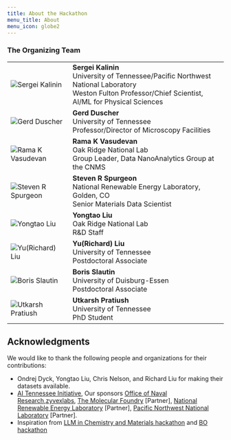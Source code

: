 ```yaml
---
title: About the Hackathon
menu_title: About
menu_icon: globe2
---
```


### The Organizing Team

<table class="team-list">
    <tr>
        <td>
            <img alt="Sergei Kalinin" src="">
        </td>
        <td>
            <strong>Sergei Kalinin</strong>
            <span class="profile-links">
                <a title="Website" href=""><i class="bi bi-globe2"></i></a>
                <a title="GitHub" href=""><i class="bi bi-github"></i></a>
                <a title="Twitter" href=""><i class="bi bi-twitter"></i></a>
            </span>
            <br>University of Tennessee/Pacific Northwest National Laboratory
            <br>Weston Fulton Professor/Chief Scientist, AI/ML for Physical Sciences
        </td>
    </tr>
    <tr>
        <td>
            <img alt="Gerd Duscher" src="">
        </td>
        <td>
            <strong>Gerd Duscher</strong>
             <span class="profile-links">
                <a title="Website" href=""><i class="bi bi-globe2"></i></a>
                <a title="GitHub" href=""><i class="bi bi-github"></i></a>
                <a title="Twitter" href=""><i class="bi bi-twitter"></i></a>
            </span>
            <br>University of Tennessee
            <br>Professor/Director of Microscopy Facilities
        </td>
    </tr>
    <tr>
        <td>
            <img alt="Rama K Vasudevan" src="">
        </td>
        <td>
            <strong>Rama K Vasudevan</strong>
            <span class="profile-links">
                <a title="Website" href=""><i class="bi bi-globe2"></i></a>
                <a title="GitHub" href=""><i class="bi bi-github"></i></a>
                <a title="Twitter" href=""><i class="bi bi-twitter"></i></a>
            </span>
            <br>Oak Ridge National Lab
            <br>Group Leader, Data NanoAnalytics Group at the CNMS
        </td>
    </tr>
    <tr>
        <td>
            <img alt="Steven R Spurgeon" src="">
        </td>
        <td>
            <strong>Steven R Spurgeon</strong>
            <span class="profile-links">
                <a title="Website" href=""><i class="bi bi-globe2"></i></a>
                <a title="GitHub" href=""><i class="bi bi-github"></i></a>
                <a title="Twitter" href=""><i class="bi bi-twitter"></i></a>
            </span>
            <br>National Renewable Energy Laboratory, Golden, CO
            <br>Senior Materials Data Scientist
        </td>
    </tr>
    <tr>
        <td>
            <img alt="Yongtao Liu" src="">
        </td>
        <td>
            <strong>Yongtao Liu</strong>
            <span class="profile-links">
                <a title="GitHub" href=""><i class="bi bi-github"></i></a>
                <a title="Twitter" href=""><i class="bi bi-twitter"></i></a>
            </span>
            <br>Oak Ridge National Lab
            <br>R&D Staff
        </td>
    </tr>
    <tr>
        <td>
            <img alt="Yu(Richard) Liu" src="">
        </td>
        <td>
            <strong>Yu(Richard) Liu</strong>
            <span class="profile-links">
                <a title="Website" href=""><i class="bi bi-globe2"></i></a>
                <a title="GitHub" href=""><i class="bi bi-github"></i></a>
                <a title="Twitter" href=""><i class="bi bi-twitter"></i></a>
            </span>
            <br>University of Tennessee
            <br>Postdoctoral Associate
        </td>
    </tr>
    <tr>
        <td>
            <img alt="Boris Slautin" src="">
        </td>
        <td>
            <strong>Boris Slautin</strong>
            <span class="profile-links">
                <a title="GitHub" href=""><i class="bi bi-github"></i></a>
                <a title="Twitter" href=""><i class="bi bi-twitter"></i></a>
            </span>
            <br>University of Duisburg-Essen
            <br>Postdoctoral Associate
        </td>
    </tr>
    <tr>
        <td>
            <img alt="Utkarsh Pratiush" src="">
        </td>
        <td>
            <strong>Utkarsh Pratiush</strong>
            <span class="profile-links">
                <a title="GitHub" href=""><i class="bi bi-github"></i></a>
                <a title="Twitter" href=""><i class="bi bi-twitter"></i></a>
            </span>
            <br>University of Tennessee
            <br>PhD Student
        </td>
    </tr>

</table>

## Acknowledgments

We would like to thank the following people and organizations for their contributions:

- Ondrej Dyck, Yongtao Liu, Chris Nelson, and Richard Liu for making their datasets available.
-  [AI Tennessee Initiative](https://research.utk.edu/oried/research-innovation-initiatives/ai-tennessee-initiative/), Our sponsors [Office of Naval Research](https://www.onr.navy.mil/),[zyvexlabs](https://www.zyvexlabs.com/), [The Molecular Foundry](https://foundry.lbl.gov/) [Partner], [National Renewable Energy Laboratory](https://www.nrel.gov/) [Partner], [Pacific Northwest National Laboratory](https://www.pnnl.gov/) [Partner].
- Inspiration from [LLM in Chemistry and Materials hackathon](https://materials-data-facility.github.io/llm-hackathon/registration/) and [BO hackathon](https://ac-bo-hackathon.github.io/)

